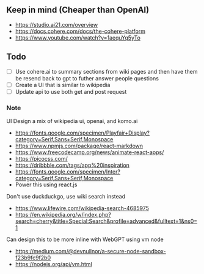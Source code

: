 ## Keep in mind (Cheaper than OpenAI)
- https://studio.ai21.com/overview
- https://docs.cohere.com/docs/the-cohere-platform
- https://www.youtube.com/watch?v=1aequYq5yTo

## Todo
- [ ] Use cohere.ai to summary sections from wiki pages and then have them be resend back to gpt to futher answer people questions
- [ ] Create a UI that is similar to wikipedia
- [ ] Update api to use both get and post request

### Note

UI Design a mix of wikipedia ui, openai, and komo.ai
- https://fonts.google.com/specimen/Playfair+Display?category=Serif,Sans+Serif,Monospace
- https://www.npmjs.com/package/react-markdown
- https://www.freecodecamp.org/news/animate-react-apps/
- https://picocss.com/
- https://dribbble.com/tags/app%20inspiration
- https://fonts.google.com/specimen/Inter?category=Serif,Sans+Serif,Monospace
- Power this using react.js

Don't use duckduckgo, use wiki search instead
- https://www.lifewire.com/wikipedia-search-4685975
- https://en.wikipedia.org/w/index.php?search=cherry&title=Special:Search&profile=advanced&fulltext=1&ns0=1


Can design this to be more inline with WebGPT using vm node
- https://medium.com/@devnullnor/a-secure-node-sandbox-f23b9fc9f2b0
- https://nodejs.org/api/vm.html

